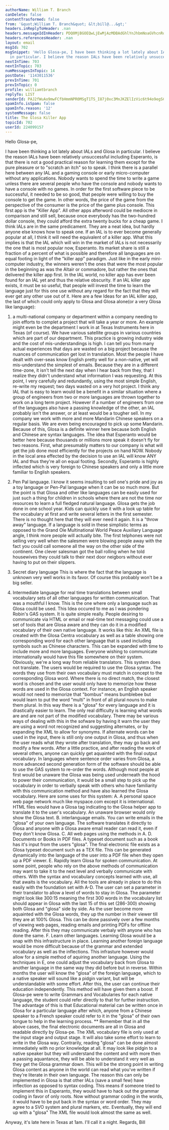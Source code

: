 ```yaml
---
authorName: William T. Branch
canDelete: false
contentTrasformed: false
from: '&quot;William T. Branch&quot; &lt;bill@...&gt;'
headers.inReplyToHeader: .nan
headers.messageIdInHeader: PDQ0MjBGOEQwLjEwMjAzMDBAdGhlYnJhbmNoaGVhcnRoLm5ldD4=
headers.referencesHeader: .nan
layout: email
msgId: 702
msgSnippet: 'Hello Glosa-pe, I have been thinking a lot lately about IALs and Glosa
  in particular. I believe the reason IALs have been relatively unsuccessful including '
nextInTime: 703
nextInTopic: 703
numMessagesInTopic: 14
postDate: '1143011536'
prevInTime: 701
prevInTopic: 0
profile: williamtbranch
replyTo: LIST
senderId: PAJ2fWuAo9mwFCfbHmmNPR0MSgT1TS_I87j0xc3MnJKZElIzVic6t94o9egSClA1qTGs9wh0w7b9Q5mP56N4bM48czEw86CNBOlBDNk8IlmeOUUAiQ
spamInfo.isSpam: false
spamInfo.reason: '12'
systemMessage: false
title: The Glosa Killer App
topicId: 702
userId: 224099157
---
```


Hello Glosa-pe,

I have been thinking a lot lately about IALs and Glosa in particular. I 
believe the reason IALs have been relatively unsuccessful including 
Esperanto, is that there is not a good practical reason for learning 
them except for the pure pleasure or to "scratch an itch" so to speak. I 
think there is a parallel here between any IAL and a gaming console or 
early micro-computer without any applications. Nobody wants to spend the 
time to write a game unless there are several people who have the 
console and nobody wants to have a console with no games. In order for 
the first software piece to be successful, it needed to be so good, that 
people were willing to buy the console to get the game. In other words, 
the price of the game from the perspective of the consumer is the price 
of the game plus console. This first app is the "Killer App". All other 
apps afterword could be mediocre in comparison and still sell, because 
once everybody has the two-hundred dollar console, they could afford the 
extra twenty bucks for a cheap game.
I think IALs are in the same predicament. They are a neat idea, but 
hardly anyone else knows how to speak one. If an IAL is to ever become 
generally popular at all, I think it will need the equivalent of a 
killer app. What this implies is that the IAL which will win in the 
market of IALs is not necessarily the one that is most popular now, 
Esperanto. Its market share is still a fraction of a percent of what is 
possible and therefore all languages are on equal footing in light of 
the "killer app" paradigm.
Just like in the early mini-computer industry, the winners weren't the 
ones that were the most popular in the beginning as was the Altair or 
commadore, but rather the ones that delivered the killer app first.
In the IAL world, no killer app has ever been found for an IAL yet and 
thus the relative obscurity. If an IAL killer app exists, it must be so 
useful, that people will invest the time to learn the language just for 
this one use without any regard for the fact that they will ever get any 
other use out of it.
Here are a few Ideas for an IAL killer app, the last of which could only 
apply to Glosa and Glosa alone(or a very Glosa like language):
1. a multi-national company or department within a company needing to 
join efforts to complet a project that will take a year or more. An 
example might even be the department I work in at Texas Instruments here 
in Texas (of course). We have various satellite groups in various 
countries which are part of our department. This practice is growing 
industry wide and the cost of mis-understandings is high. I can tell you 
from many actual experiences that days are wasted on a big project 
because the nuances of communication get lost in translation. Most the 
people I have dealt with over-seas know English pretty well for a 
non-native, yet will mis-understand the simplest of emails. Because they 
are in a different time-zone, it isn't tell the next day when I hear 
back from they, that I realize they didn't understand what information I 
was requesting. At this point, I very carefully and redundantly, using 
the most simple English, re-write my request; two days wasted on a very 
hot project.
I think any IAL that is easy to learn would be a benefit in a similar 
situation where a group of engineers from two or more languages are 
thrown together to work on a long term project. However if a number of 
engineers from one of the languages also have a passing knowledge of the 
other, an IAL probably isn't the answer, or at least would be a tougher 
sell.
In my company we work with more and more Mandarin Chinese speakers on a 
regular basis. We are even being encouraged to pick up some Mandarin. 
Because of this, Glosa is a definite winner here because both English 
and Chinese are syntax languages. The idea that Esperanto would be 
better here because thousands or millions more speak it doesn't fly for 
two reasons. First, what presumably matters to our company is what will 
get the job done most efficiently for the projects on hand NOW. Nobody 
in the local area effected by the decision to use an IAL will know ANY 
IAL and thus they're all on equal footing. Secondly, Esperanto is highly 
inflected which is very foreign to Chinese speakers and only a little 
more familiar to English speakers.

2. Pen Pal language.
 I know it seems insulting to sell one's pride and joy as a toy language 
or Pen-Pal language when it can be so much more. But the point is that 
Glosa and other like languages can be easily used for just such a thing 
for children in schools where there are not the time nor resources to 
learn a full fledged natural language. Glosa gets the job done in one 
school year. Kids can quickly use it with a look up table for the 
vocabulary at first and write several letters in the first semester. 
There is no thought here that they will ever need it again. It is a 
"throw away" language.
If a language is sold in these simplistic terms as opposed to the Grand 
Ole Multinational World Peace Auxiliary Language angle, I think more 
people will actually bite.
The first telphones were not selling very well when the salesmen were 
blowing people away with the fact you could call someone all the way on 
the other side of the continent. One clever salesman got the ball 
rolling when he told housewives they could talk to their next door 
neigbors without ever having to put on their slippers.
3. Secret diary language
This is where the fact that the language is unknown very well works in 
its favor. Of course this probably won't be a big seller.

4. Intermediate language for real time translations between small 
vocabulary sets of all other languages for written communication. That 
was a mouthful I know. This is the one where only a language such as 
Glosa could be used.
This Idea occured to me as I was pondering Robin's GAS system. It is 
quite simple really. People desiring to communicate via HTML or email or 
real-time text messaging could use a set of tools that are Glosa aware 
and they can do it in a modified vocabulary of their own native language.
It works like this: An XML file is created with the Glosa Centra 
vocabulary as well as a table showing one corresponding word for each 
other language that is used including symbols such as Chinese 
characters. This can be expanded with time to include more and more 
languages.
Everyone wishing to communicate internationally would have this file 
somewhere on their system. Obviously, we're a long way from reliable 
translators. This system does not translate. The users would be required 
to use the Glosa syntax. The words they use from their own vocabulary 
must match in concept to the corresponding Glosa word.  Where there is 
no direct match, the closest word is chosen and the user would only have 
to memorize how these words are used in the Glosa context. For instance, 
an English speaker would not need to memorize that "bombus" means
bumblebee but would learn to put the word "multi" in front of all plural 
nouns to make them plural. In this way there is a "glosa" for every 
language and it is drastically easier to learn. The only real difficulty 
is learning what words are and are not part of the modified vocabulary. 
There may be various ways of dealing with this in the sofware by having 
it warn the user they are using a word not recognized and suggesting 
alternates, or by expanding the XML to allow for synonyms. If alternate 
words can be used in the input, there is still only one output in Glosa, 
and thus when the user reads what they wrote after translation, they may 
go back and modify a few words. After a little practice, and after 
reading the work of several others, anyone can quickly get aquainted 
with the  final output vocabulary.
In languages where sentence order varies from Glosa, a more advanced 
second generation form of the software should be able to use the GAS 
system to re-order the words.
Although most people at first would be unaware the Glosa was being used 
underneath the hood to power their communication, it would be a small 
step to pick up the vocabulary in order to verbally speak with others 
who have familiarity with this communication method and have also 
learned the Glosa vocabulary.
Here are some uses for this system:
A. A personal space web page network much like myspace.com except it is 
international. HTML files would have a Glosa tag indicating to the Glosa 
helper app to translate it to the user's vocabulary. An unaware browser 
would only show the Glosa text.
B. interlanguage emails. You can write emails in the "glosa" of your own 
language. The software translates it directly to Glosa and anyone with a 
Glosa aware email reader can read it, even if they don't know Glosa.
C. All web pages using the methods in A.
D. Documents or Books in PDF files. A typeset document such as a book 
has it's input from the users "glosa". The final electronic file exists 
as a Glosa typeset document such as a TEX file. This can be generated 
dynamically into the language of the user into a PDF file when they open 
up a PDF viewer.
E. Rapidly learn Glosa for spoken communication. At some point, people 
who rely on the above methods of communication may want to take it to 
the next level and verbally communicate with others. With the syntax and 
vocabulary concepts learned with use, all that awaits is the vocabulary. 
All the tools are already in place to do this easily with the foundation 
set with A-D. The user can set a parameter in their translator to allow 
a level of words to stay in Glosa. The parameter might look like 300:15 
meaning the first 300 words in the vocabulary list should appear in 
Glosa with the last 15 of this set (286-300) showing both Glosa and 
"glosa" side by side. As the user become more aquainted with the Glosa 
words, they up the number in their viewer till they are at 100% Glosa. 
This can be done passively over a few months of viewing web pages, 
reading emails and printing PDFs for offline reading. After this they 
may communicate verbaly with anyone who has done the same.
F. Learn other languages. Learning Glosa would be a snap with this 
infrastructure in place. Learning another foreign language would be more 
difficult because of the grammar and extended vocabulary as well as the 
inflections. This infrasture however would allow for a simple method of 
aquiring another language. Using the techniques in E, one could adjust 
the vocabulary back from Glosa to another language in the same way they 
did before but in reverse. Within months the user will know the "glosa" 
of the foreign language, which to a native speaker will sound like a 
pidgin variant, but will be understandable with some effort.
After this, the user can continue their education independently. This 
method will have given them a boost. If Glosa-pe were to write Grammars 
and Vocabularies for each native language, the student could refer 
directly to that for further instruction. The advantage of this is that 
Educational material can be written once in Glosa for a particular 
language after which, anyone from a Chinese speaker to a French speaker 
could refer to it in the "glosa" of their own tongue to help in the 
learning process.
**
Remember that in all the above cases, the final electronic documents are 
all in Glosa and readable directly by Glosa-pe. The XML vocabulary file 
is only used at the input stage and output stage.
It will also take some effort to learn to write in the Glosa way.
Contrarily, reading "glosa" can be done almost immediately with no prior 
knowledge at all. It may look like pidgin to a native speaker but they 
will understand the content and with more then a passing aquantance, 
they will be able to understand it very well as they get the Glosa 
grammar down. This will be the strong point in writing Glosa content as 
anyone in the world can read what you've written if they're literate in 
their own language.
The reason this can only be implemented in Glosa is that other IALs 
(save a small few) have inflection as opposed to syntax coding. This 
means if someone tried to implement this in Esperanto, they would have 
to hack out the grammar coding in favor of only roots. Now without 
grammar coding in the words, it would have to be put back in the syntax 
or word order. They may agree to a SVO system and plural markers, etc. 
Eventually, they will end up with a "glosa" The XML file would look 
almost the same as well.

Anyway, it's late here in Texas at 1am.
I'll call it a night.
Regards,
Bill


